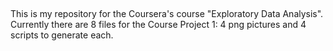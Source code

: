 ##
This is my repository for the Coursera's course "Exploratory Data Analysis". Currently there are 8 files for the Course Project 1: 4 png pictures and 4 scripts to generate each.